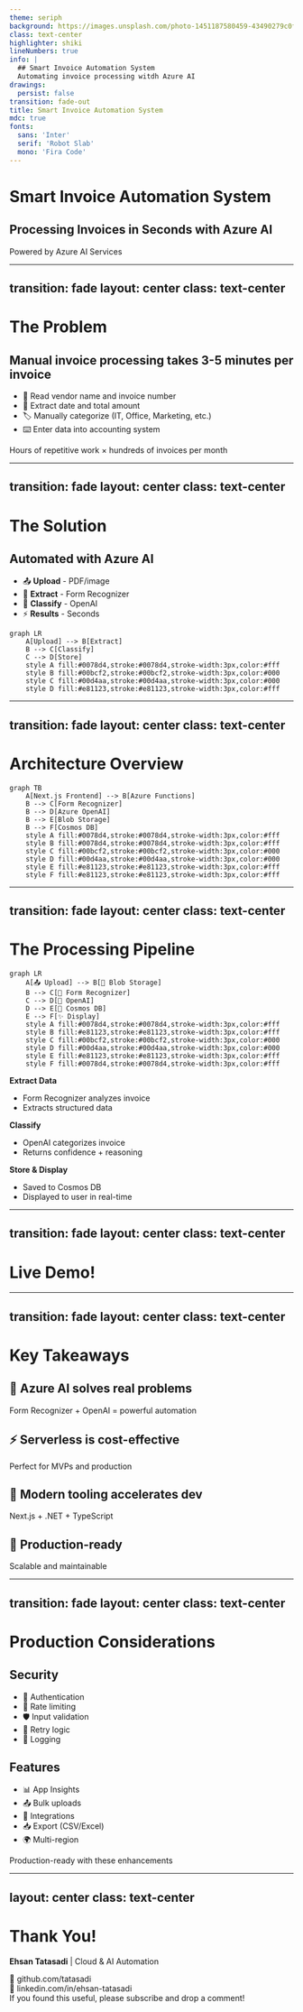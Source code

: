 ```yaml
---
theme: seriph
background: https://images.unsplash.com/photo-1451187580459-43490279c0fa?q=80&w=2072&auto=format&fit=crop
class: text-center
highlighter: shiki
lineNumbers: true
info: |
  ## Smart Invoice Automation System
  Automating invoice processing witdh Azure AI
drawings:
  persist: false
transition: fade-out
title: Smart Invoice Automation System
mdc: true
fonts:
  sans: 'Inter'
  serif: 'Robot Slab'
  mono: 'Fira Code'
---
```


# Smart Invoice Automation System

## Processing Invoices in Seconds with Azure AI

<div class="absolute bottom-10 left-10 right-10">
  <div class="text-sm opacity-75">
    Powered by Azure AI Services
  </div>
</div>


---
transition: fade
layout: center
class: text-center
---

# The Problem

<div class="pt-4 text-left">

## Manual invoice processing takes 3-5 minutes per invoice

<v-clicks>

- 📄 Read vendor name and invoice number
- 📅 Extract date and total amount
- 🏷️ Manually categorize (IT, Office, Marketing, etc.)
- ⌨️ Enter data into accounting system

</v-clicks>

</div>

<v-click>

<div class="pt-6 text-xl text-red-400">
Hours of repetitive work × hundreds of invoices per month
</div>

</v-click>


---
transition: fade
layout: center
class: text-center
---

# The Solution

<div class="text-left">

## Automated with Azure AI

<v-clicks>

- 📤 **Upload** - PDF/image
- 🤖 **Extract** - Form Recognizer
- 🧠 **Classify** - OpenAI
- ⚡ **Results** - Seconds

</v-clicks>

</div>

<v-click>

<div class="pt-10 pl-8">

```mermaid
graph LR
    A[Upload] --> B[Extract]
    B --> C[Classify]
    C --> D[Store]
    style A fill:#0078d4,stroke:#0078d4,stroke-width:3px,color:#fff
    style B fill:#00bcf2,stroke:#00bcf2,stroke-width:3px,color:#000
    style C fill:#00d4aa,stroke:#00d4aa,stroke-width:3px,color:#000
    style D fill:#e81123,stroke:#e81123,stroke-width:3px,color:#fff
```

</div>

</v-click>



---
transition: fade
layout: center
class: text-center
---

# Architecture Overview

<div>

```mermaid
graph TB
    A[Next.js Frontend] --> B[Azure Functions]
    B --> C[Form Recognizer]
    B --> D[Azure OpenAI]
    B --> E[Blob Storage]
    B --> F[Cosmos DB]
    style A fill:#0078d4,stroke:#0078d4,stroke-width:3px,color:#fff
    style B fill:#0078d4,stroke:#0078d4,stroke-width:3px,color:#fff
    style C fill:#00bcf2,stroke:#00bcf2,stroke-width:3px,color:#000
    style D fill:#00d4aa,stroke:#00d4aa,stroke-width:3px,color:#000
    style E fill:#e81123,stroke:#e81123,stroke-width:3px,color:#fff
    style F fill:#e81123,stroke:#e81123,stroke-width:3px,color:#fff
```

</div>




---
transition: fade
layout: center
class: text-center
---

# The Processing Pipeline

<div class="pb-6">

```mermaid
graph LR
    A[📤 Upload] --> B[📁 Blob Storage]
    B --> C[🤖 Form Recognizer]
    C --> D[🧠 OpenAI]
    D --> E[💾 Cosmos DB]
    E --> F[✨ Display]
    style A fill:#0078d4,stroke:#0078d4,stroke-width:3px,color:#fff
    style B fill:#e81123,stroke:#e81123,stroke-width:3px,color:#fff
    style C fill:#00bcf2,stroke:#00bcf2,stroke-width:3px,color:#000
    style D fill:#00d4aa,stroke:#00d4aa,stroke-width:3px,color:#000
    style E fill:#e81123,stroke:#e81123,stroke-width:3px,color:#fff
    style F fill:#0078d4,stroke:#0078d4,stroke-width:3px,color:#fff
```

</div>

<div class="grid grid-cols-3 gap-8 px-12 text-sm text-left">

<div v-click>

**Extract Data**
- Form Recognizer analyzes invoice
- Extracts structured data

</div>

<div v-click>

**Classify**
- OpenAI categorizes invoice
- Returns confidence + reasoning

</div>

<div v-click>

**Store & Display**
- Saved to Cosmos DB
- Displayed to user in real-time

</div>

</div>


--- 
transition: fade
layout: center
class: text-center
---

# Live Demo!



---
transition: fade
layout: center
class: text-center
---

# Key Takeaways

<div class="pt-4 text-left">

<v-clicks>

## 🎯 Azure AI solves real problems
Form Recognizer + OpenAI = powerful automation

## ⚡ Serverless is cost-effective
Perfect for MVPs and production

## 🚀 Modern tooling accelerates dev
Next.js + .NET + TypeScript

## 🔧 Production-ready
Scalable and maintainable

</v-clicks>

</div>

---
transition: fade
layout: center
class: text-center
---

# Production Considerations

<div class="grid grid-cols-2 gap-6 pt-3 text-left">

<div>

## Security

<v-clicks>

- 🔐 Authentication
- 🚦 Rate limiting
- 🛡️ Input validation
- 🔄 Retry logic
- 📝 Logging

</v-clicks>

</div>

<div>

## Features

<v-clicks>

- 📊 App Insights
- 📤 Bulk uploads
- 🔗 Integrations
- 📥 Export (CSV/Excel)
- 🌍 Multi-region

</v-clicks>

</div>

</div>

<v-click>

<div class="pt-6 text-center text-lg opacity-75">
Production-ready with these enhancements
</div>

</v-click>



---
layout: center
class: text-center
---

# Thank You!


<div class="pt-12 opacity-75">

**Ehsan Tatasadi** | Cloud & AI Automation

<div class="pt-4">
🔗 github.com/tatasadi
</div>

<div class="pt-2">
💼 linkedin.com/in/ehsan-tatasadi
</div>

</div>

<div class="pt-12 text-sm opacity-50">
If you found this useful, please subscribe and drop a comment!
</div>


